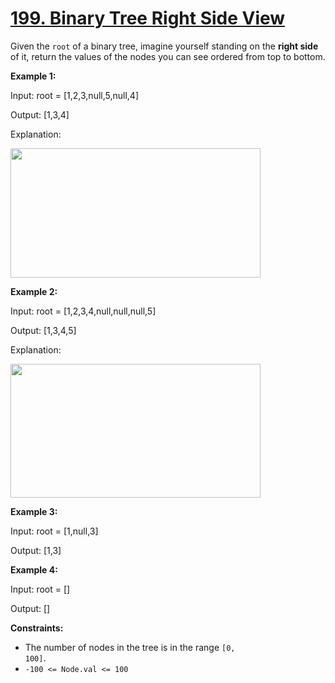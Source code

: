 # [199. Binary Tree Right Side View](https://leetcode.com/problems/binary-tree-right-side-view/description/)

Given the <code>root</code> of a binary tree, imagine yourself standing on the **right side**  of it, return the values of the nodes you can see ordered from top to bottom.

**Example 1:** 

<div class="example-block">
Input: root = [1,2,3,null,5,null,4]

Output: [1,3,4]

Explanation:

<img alt="" src="https://assets.leetcode.com/uploads/2024/11/24/tmpd5jn43fs-1.png" style="width: 400px; height: 207px;">

**Example 2:** 

<div class="example-block">
Input: root = [1,2,3,4,null,null,null,5]

Output: [1,3,4,5]

Explanation:

<img alt="" src="https://assets.leetcode.com/uploads/2024/11/24/tmpkpe40xeh-1.png" style="width: 400px; height: 214px;">

**Example 3:** 

<div class="example-block">
Input: root = [1,null,3]

Output: [1,3]

**Example 4:** 

<div class="example-block">
Input: root = []

Output: []

**Constraints:** 

- The number of nodes in the tree is in the range <code>[0, 100]</code>.
- <code>-100 <= Node.val <= 100</code>